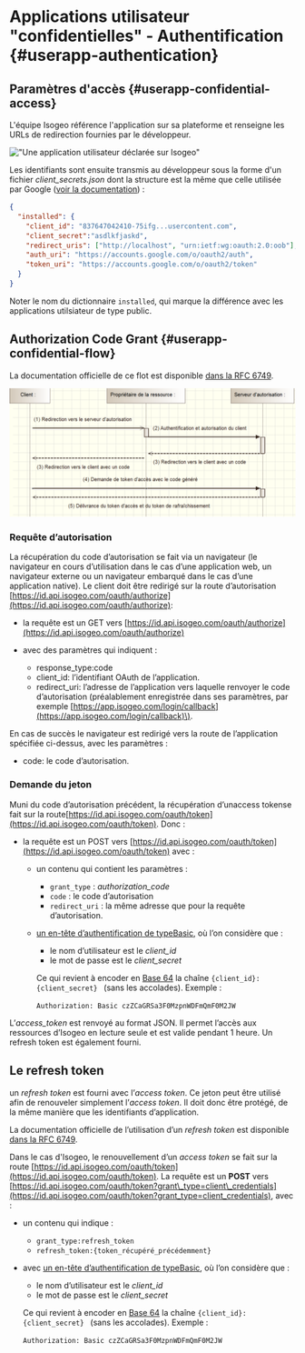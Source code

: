 # Applications utilisateur "confidentielles" - Authentification {#userapp-authentication}

## Paramètres d'accès {#userapp-confidential-access}

L'équipe Isogeo référence l'application sur sa plateforme et renseigne les URLs de redirection fournies par le développeur.

!["Une application utilisateur déclarée sur Isogeo"](/assets/manage_app_user_confidential.png)

Les identifiants sont ensuite transmis au développeur sous la forme d'un fichier *client_secrets.json* dont la structure est la même que celle utilisée par Google ([voir la documentation](https://developers.google.com/api-client-library/python/guide/aaa_client_secrets)) :

```json
{
  "installed": {
    "client_id": "837647042410-75ifg...usercontent.com",
    "client_secret":"asdlkfjaskd",
    "redirect_uris": ["http://localhost", "urn:ietf:wg:oauth:2.0:oob"],
    "auth_uri": "https://accounts.google.com/o/oauth2/auth",
    "token_uri": "https://accounts.google.com/o/oauth2/token"
  }
}
```

Noter le nom du dictionnaire `installed`, qui marque la différence avec les applications utilsiateur de type public.

## Authorization Code Grant {#userapp-confidential-flow}

La documentation officielle de ce flot est disponible [dans la RFC 6749](https://tools.ietf.org/html/rfc6749#section-4.1).

!["oAuth2 - Schéma Authorization Code Grant"](/assets/oAuth_AuthorizationCodeGrant_FR.png)

### Requête d’autorisation

La récupération du code d’autorisation se fait via un navigateur \(le navigateur en cours d’utilisation dans le cas d’une application web, un navigateur externe ou un navigateur embarqué dans le cas d’une application native\). Le client doit être redirigé sur la route d’autorisation [https://id.api.isogeo.com/oauth/authorize](https://id.api.isogeo.com/oauth/authorize):

* la requête est un GET vers [https://id.api.isogeo.com/oauth/authorize](https://id.api.isogeo.com/oauth/authorize)

* avec des paramètres qui indiquent :

  * response\_type:code
  * client\_id: l’identifiant OAuth de l’application.
  * redirect\_uri: l’adresse de l’application vers laquelle renvoyer le code d’autorisation \(préalablement enregistrée dans ses paramètres, par exemple  [https://app.isogeo.com/login/callback](https://app.isogeo.com/login/callback)\).

En cas de succès le navigateur est redirigé vers la route de l’application spécifiée ci-dessus, avec les paramètres :

* code: le code d’autorisation.

### Demande du jeton

Muni du code d’autorisation précédent, la récupération d’unaccess tokense fait sur la route[https://id.api.isogeo.com/oauth/token](https://id.api.isogeo.com/oauth/token). Donc :

* la requête est un POST vers [https://id.api.isogeo.com/oauth/token](https://id.api.isogeo.com/oauth/token) avec :

  * un contenu qui contient les paramètres :

    * `grant_type` : *authorization_code*
    * `code` : le code d’autorisation
    * `redirect_uri` : la même adresse que pour la requête d’autorisation.

  * [un en-tête d’authentification de typeBasic](https://tools.ietf.org/html/rfc2617#section-2), où l’on considère que :

    * le nom d’utilisateur est le *client_id*
    * le mot de passe est le *client_secret*

    Ce qui revient à encoder en [Base 64](https://en.wikipedia.org/wiki/Base64) la chaîne `{client_id}:{client_secret} ` \(sans les accolades\). Exemple :

    `Authorization: Basic czZCaGRSa3F0MzpnWDFmQmF0M2JW`

L’*access_token* est renvoyé au format JSON. Il permet l’accès aux ressources d’Isogeo en lecture seule et est valide pendant 1 heure. Un refresh token est également fourni.

## Le refresh token

un *refresh token* est fourni avec l’*access token*. Ce jeton peut être utilisé afin de renouveler simplement l’*access token*. Il doit donc être protégé, de la même manière que les identifiants d’application.

La documentation officielle de l’utilisation d’un *refresh token* est disponible [dans la RFC 6749](https://tools.ietf.org/html/rfc6749#section-6).

Dans le cas d'Isogeo, le renouvellement d’un _access token_ se fait sur la route [https://id.api.isogeo.com/oauth/token](https://id.api.isogeo.com/oauth/token). La requête est un **POST** vers [https://id.api.isogeo.com/oauth/token?grant\_type=client\_credentials](https://id.api.isogeo.com/oauth/token?grant_type=client_credentials), avec :

* un contenu qui indique :

  * `grant_type:refresh_token`
  * `refresh_token:{token_récupéré_précédemment}`

* avec [un en-tête d’authentification de typeBasic](https://tools.ietf.org/html/rfc2617#section-2), où l’on considère que :

  * le nom d’utilisateur est le *client_id*
  * le mot de passe est le *client_secret*

  Ce qui revient à encoder en [Base 64](https://en.wikipedia.org/wiki/Base64) la chaîne `{client_id}:{client_secret} ` \(sans les accolades\). Exemple :

  `Authorization: Basic czZCaGRSa3F0MzpnWDFmQmF0M2JW`

